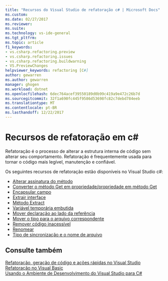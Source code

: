 ```yaml
---
title: "Recursos do Visual Studio de refatoração c# | Microsoft Docs"
ms.custom: 
ms.date: 02/27/2017
ms.reviewer: 
ms.suite: 
ms.technology: vs-ide-general
ms.tgt_pltfrm: 
ms.topic: article
f1_keywords:
- vs.csharp.refactoring.preview
- vs.csharp.refactoring.issues
- vs.csharp.refactoring.buildwarning
- VS.PreviewChanges
helpviewer_keywords: refactoring [C#]
author: gewarren
ms.author: gewarren
manager: ghogen
ms.workload: dotnet
ms.openlocfilehash: 6dec764acef39550189d0b99c419a9e472c26b7d
ms.sourcegitcommit: 32f1a690fc445f9586d53698fc82c7debd784eeb
ms.translationtype: MT
ms.contentlocale: pt-BR
ms.lasthandoff: 12/22/2017
---
```

# <a name="refactoring-features-in-c"></a>Recursos de refatoração em c# #

Refatoração é o processo de alterar a estrutura interna de código sem alterar seu comportamento. Refatoração é frequentemente usada para tornar o código mais legível, manutenção e confiável.

Os seguintes recursos de refatoração estão disponíveis no Visual Studio c#:

* [Alterar assinatura do método](refactoring/change-method-signature.md)
* [Converter o método Get em propriedade/propriedade em método Get](refactoring/convert-get-method-to-property.md)
* [Encapsular campo](refactoring/encapsulate-field.md)
* [Extrair interface](refactoring/extract-interface.md)
* [Método Extract](refactoring/extract-method.md)
* [Variável temporária embutida](refactoring/inline-temporary-variable.md)
* [Mover declaração ao lado da referência](refactoring/move-declaration-near-reference.md)
* [Mover o tipo para o arquivo correspondente](refactoring/move-type-to-matching-file.md)
* [Remover código inacessível](refactoring/remove-unreachable-code.md)
* [Renomear](refactoring/rename.md)
* [Tipo de sincronização e o nome de arquivo](refactoring/sync-type-and-file.md)

## <a name="see-also"></a>Consulte também

[Refatoração, geração de código e ações rápidas no Visual Studio](../ide/refactoring-code-generation-quick-actions.md)  
[Refatoração no Visual Basic](../vb-ide/refactoring-vb.md)  
[Usando o Ambiente de Desenvolvimento do Visual Studio para C#](using-the-visual-studio-development-environment-for-csharp.md)

